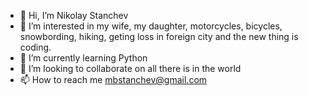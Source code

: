 - 👋 Hi, I’m Nikolay Stanchev
- 👀 I’m interested in my wife, my daughter, motorcycles, bicycles, snowbording, hiking, geting loss in foreign city and the new thing is coding.
- 🌱 I’m currently learning Python
- 💞️ I’m looking to collaborate on all there is in the world
- 📫 How to reach me mbstanchev@gmail.com

<!---
MbStanchev/MbStanchev is a ✨ special ✨ repository because its `README.md` (this file) appears on your GitHub profile.
You can click the Preview link to take a look at your changes.
--->

